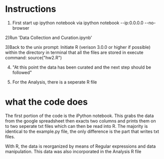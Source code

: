 Instructions
============

1) First start up ipython notebook via ipython notebook --ip:0.0.0.0 --no-browser

2)Run 'Data Collection and Curation.ipynb'

3)Back to the unix prompt: Initiate R (verison 3.0.0 or higher if possible) within the directory in terminal that all the files are stored in
execute command: source("hw2.R")

4) "At this point the data has been curated and the next step should be followed"

5) For the Analysis, there is a seperate R file 

what the code does
==================
The first portion of the code is the iPython notebook. This grabs the data from the google spreadsheet
then exacts two columns and prints them on to two seperate txt files which can then be read into R. The majority
is identical to the example.py file, the only difference is the part that writes txt files.

With R, the data is reorganized by means of Regular expressions and data manipulation. This data was also incorporated
in the Analysis R file
